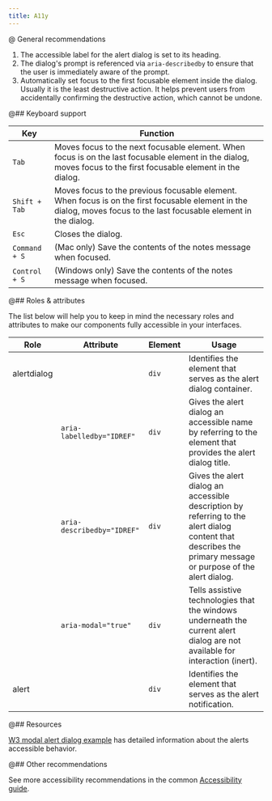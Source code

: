 ```yaml
---
title: A11y
---
```


@ General recommendations

1. The accessible label for the alert dialog is set to its heading.
2. The dialog's prompt is referenced via `aria-describedby` to ensure that the user is immediately aware of the prompt.
3. Automatically set focus to the first focusable element inside the dialog. Usually it is the least destructive action. It helps prevent users from accidentally confirming the destructive action, which cannot be undone.

@## Keyboard support

| Key           | Function                                                                                                                                                            |
| ------------- | ------------------------------------------------------------------------------------------------------------------------------------------------------------------- |
| `Tab`         | Moves focus to the next focusable element. When focus is on the last focusable element in the dialog, moves focus to the first focusable element in the dialog.     |
| `Shift + Tab` | Moves focus to the previous focusable element. When focus is on the first focusable element in the dialog, moves focus to the last focusable element in the dialog. |
| `Esc`         | Closes the dialog.                                                                                                                                                  |
| `Command + S` | (Mac only) Save the contents of the notes message when focused.                                                                                                     |
| `Control + S` | (Windows only) Save the contents of the notes message when focused.                                                                                                 |

@## Roles & attributes

The list below will help you to keep in mind the necessary roles and attributes to make our components fully accessible in your interfaces.

| Role        | Attribute                  | Element | Usage                                                                                                                                                        |
| ----------- | -------------------------- | ------- | ------------------------------------------------------------------------------------------------------------------------------------------------------------ |
| alertdialog |                            | `div`   | Identifies the element that serves as the alert dialog container.                                                                                            |
|             | `aria-labelledby="IDREF"`  | `div`   | Gives the alert dialog an accessible name by referring to the element that provides the alert dialog title.                                                  |
|             | `aria-describedby="IDREF"` | `div`   | Gives the alert dialog an accessible description by referring to the alert dialog content that describes the primary message or purpose of the alert dialog. |
|             | `aria-modal="true"`        | `div`   | Tells assistive technologies that the windows underneath the current alert dialog are not available for interaction (inert).                                 |
| alert       |                            | `div`   | Identifies the element that serves as the alert notification.                                                                                                |

@## Resources

[W3 modal alert dialog example](https://www.w3.org/TR/wai-aria-practices-1.1/examples/dialog-modal/alertdialog.html) has detailed information about the alerts accessible behavior.

@## Other recommendations

See more accessibility recommendations in the common [Accessibility guide](/core-principles/a11y/).
